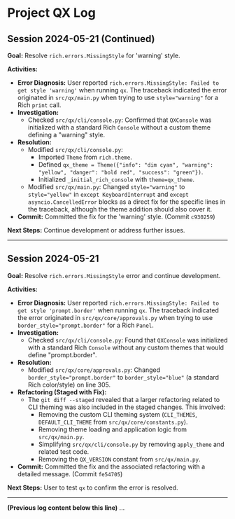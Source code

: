 # Project QX Log

## Session 2024-05-21 (Continued)

**Goal:** Resolve `rich.errors.MissingStyle` for 'warning' style.

**Activities:**

*   **Error Diagnosis:** User reported `rich.errors.MissingStyle: Failed to get style 'warning'` when running `qx`. The traceback indicated the error originated in `src/qx/main.py` when trying to use `style="warning"` for a Rich `print` call.
*   **Investigation:**
    *   Checked `src/qx/cli/console.py`: Confirmed that `QXConsole` was initialized with a standard Rich `Console` without a custom theme defining a "warning" style.
*   **Resolution:**
    *   Modified `src/qx/cli/console.py`:
        *   Imported `Theme` from `rich.theme`.
        *   Defined `qx_theme = Theme({"info": "dim cyan", "warning": "yellow", "danger": "bold red", "success": "green"})`.
        *   Initialized `_initial_rich_console` with `theme=qx_theme`.
    *   Modified `src/qx/main.py`: Changed `style="warning"` to `style="yellow"` in `except KeyboardInterrupt` and `except asyncio.CancelledError` blocks as a direct fix for the specific lines in the traceback, although the theme addition should also cover it.
*   **Commit:** Committed the fix for the 'warning' style. (Commit `c930259`)

**Next Steps:** Continue development or address further issues.

---

## Session 2024-05-21

**Goal:** Resolve `rich.errors.MissingStyle` error and continue development.

**Activities:**

*   **Error Diagnosis:** User reported `rich.errors.MissingStyle: Failed to get style 'prompt.border'` when running `qx`. The traceback indicated the error originated in `src/qx/core/approvals.py` when trying to use `border_style="prompt.border"` for a Rich `Panel`.
*   **Investigation:**
    *   Checked `src/qx/cli/console.py`: Found that `QXConsole` was initialized with a standard Rich `Console` without any custom themes that would define "prompt.border".
*   **Resolution:**
    *   Modified `src/qx/core/approvals.py`: Changed `border_style="prompt.border"` to `border_style="blue"` (a standard Rich color/style) on line 305.
*   **Refactoring (Staged with Fix):**
    *   The `git diff --staged` revealed that a larger refactoring related to CLI theming was also included in the staged changes. This involved:
        *   Removing the custom CLI theming system (`CLI_THEMES`, `DEFAULT_CLI_THEME` from `src/qx/core/constants.py`).
        *   Removing theme loading and application logic from `src/qx/main.py`.
        *   Simplifying `src/qx/cli/console.py` by removing `apply_theme` and related test code.
        *   Removing the `QX_VERSION` constant from `src/qx/main.py`.
*   **Commit:** Committed the fix and the associated refactoring with a detailed message. (Commit `fe54705`)

**Next Steps:** User to test `qx` to confirm the error is resolved.

---
**(Previous log content below this line)**
...
